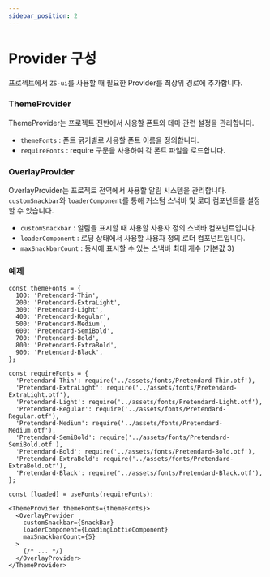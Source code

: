 ```yaml
---
sidebar_position: 2
---
```


# Provider 구성

프로젝트에서 `ZS-ui`를 사용할 때 필요한 Provider를 최상위 경로에 추가합니다.

### ThemeProvider

ThemeProvider는 프로젝트 전반에서 사용할 폰트와 테마 관련 설정을 관리합니다.

- `themeFonts` : 폰트 굵기별로 사용할 폰트 이름을 정의합니다.
- `requireFonts` : require 구문을 사용하여 각 폰트 파일을 로드합니다.

### OverlayProvider

OverlayProvider는 프로젝트 전역에서 사용할 알림 시스템을 관리합니다. `customSnackbar`와 `loaderComponent`를 통해 커스텀 스낵바 및 로더 컴포넌트를 설정할 수 있습니다.

- `customSnackbar` : 알림을 표시할 때 사용할 사용자 정의 스낵바 컴포넌트입니다.
- `loaderComponent` : 로딩 상태에서 사용할 사용자 정의 로더 컴포넌트입니다.
- `maxSnackbarCount` : 동시에 표시할 수 있는 스낵바 최대 개수 (기본값 3)

### 예제

```tsx title="app/_layout.tsx"
const themeFonts = {
  100: 'Pretendard-Thin',
  200: 'Pretendard-ExtraLight',
  300: 'Pretendard-Light',
  400: 'Pretendard-Regular',
  500: 'Pretendard-Medium',
  600: 'Pretendard-SemiBold',
  700: 'Pretendard-Bold',
  800: 'Pretendard-ExtraBold',
  900: 'Pretendard-Black',
};

const requireFonts = {
  'Pretendard-Thin': require('../assets/fonts/Pretendard-Thin.otf'),
  'Pretendard-ExtraLight': require('../assets/fonts/Pretendard-ExtraLight.otf'),
  'Pretendard-Light': require('../assets/fonts/Pretendard-Light.otf'),
  'Pretendard-Regular': require('../assets/fonts/Pretendard-Regular.otf'),
  'Pretendard-Medium': require('../assets/fonts/Pretendard-Medium.otf'),
  'Pretendard-SemiBold': require('../assets/fonts/Pretendard-SemiBold.otf'),
  'Pretendard-Bold': require('../assets/fonts/Pretendard-Bold.otf'),
  'Pretendard-ExtraBold': require('../assets/fonts/Pretendard-ExtraBold.otf'),
  'Pretendard-Black': require('../assets/fonts/Pretendard-Black.otf'),
};

const [loaded] = useFonts(requireFonts);

<ThemeProvider themeFonts={themeFonts}>
  <OverlayProvider
    customSnackbar={SnackBar}
    loaderComponent={LoadingLottieComponent}
    maxSnackbarCount={5}
  >
    {/* ... */}
  </OverlayProvider>
</ThemeProvider>
```
